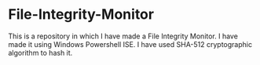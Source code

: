 # File-Integrity-Monitor
This is a repository in which I have made a File Integrity Monitor. I have made it using Windows Powershell ISE. I have used SHA-512 cryptographic algorithm to hash it. 
